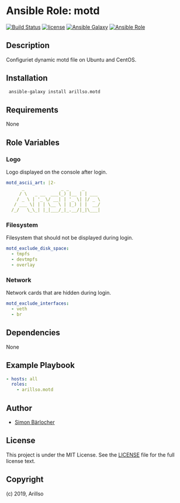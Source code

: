 # Ansible Role: motd

[![Build Status](https://img.shields.io/travis/arillso/ansible.motd.svg?branch=master&style=popout-square)](https://travis-ci.org/arillso/ansible.motd) [![license](https://img.shields.io/github/license/mashape/apistatus.svg?style=popout-square)](https://sbaerlo.ch/licence) [![Ansible Galaxy](http://img.shields.io/badge/ansible--galaxy-motd-blue.svg?style=popout-square)](https://galaxy.ansible.com/arillso/motd) [![Ansible Role](https://img.shields.io/ansible/role/d/21815.svg?style=popout-square)](https://galaxy.ansible.com/arillso/motd)

## Description

Configuriet dynamic motd file on Ubuntu and CentOS.

## Installation

```bash
 ansible-galaxy install arillso.motd
```

## Requirements

None

## Role Variables

### Logo

Logo displayed on the console after login.

```yml
motd_ascii_art: |2-
      _              _ _     _
     / \   _ __  ___(_) |__ | | ___
    / _ \ | '_ \/ __| | '_ \| |/ _ \
   / ___ \| | | \__ \ | |_) | |  __/
  /_/   \_\_| |_|___/_|_.__/|_|\___|
```

### Filesystem

Filesystem that should not be displayed during login.

```yml
motd_exclude_disk_space:
  - tmpfs
  - devtmpfs
  - overlay
```

### Network

Network cards that are hidden during login.

```yml
motd_exclude_interfaces:
  - veth
  - br
```

## Dependencies

None

## Example Playbook

```yml
- hosts: all
  roles:
    - arillso.motd
```

## Author

- [Simon Bärlocher](https://sbaerlocher.ch)

## License

This project is under the MIT License. See the [LICENSE](https://sbaerlo.ch/licence) file for the full license text.

## Copyright

(c) 2019, Arillso
